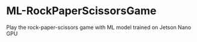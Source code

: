 # ML-RockPaperScissorsGame
Play the rock-paper-scissors game with ML model trained on Jetson Nano GPU 
